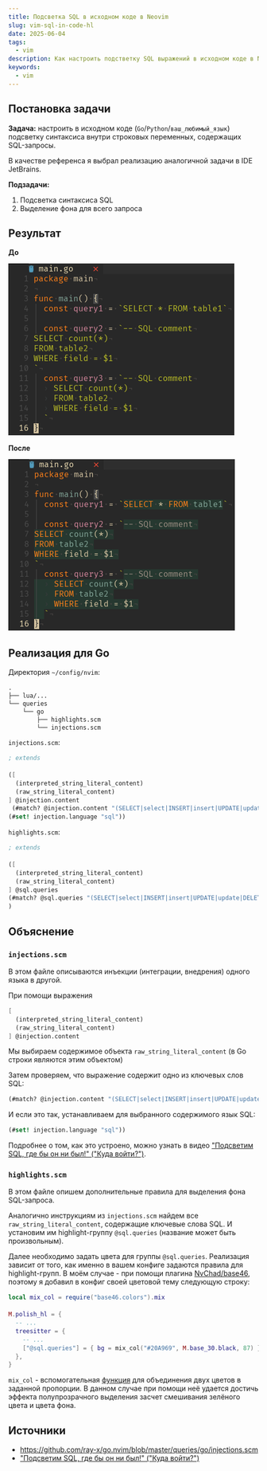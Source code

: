 ```yaml
---
title: Подсветка SQL в исходном коде в Neovim
slug: vim-sql-in-code-hl
date: 2025-06-04
tags:
  - vim
description: Как настроить подстветку SQL выражений в исходном коде в Neovim
keywords:
  - vim
---
```

## Постановка задачи

**Задача:** настроить в исходном коде (`Go`/`Python`/`ваш_любимый_язык`) подсветку синтаксиса внутри строковых переменных, содержащих SQL-запросы.

В качестве референса я выбрал реализацию аналогичной задачи в IDE JetBrains.

**Подзадачи:**

1. Подсветка синтаксиса SQL
2. Выделение фона для всего запроса

## Результат

**До**

![before](./before.png)

**После**

![after](./after.png)

## Реализация для Go

Директория `~/config/nvim`: 

```
.
├── lua/...
└── queries
    └── go
        ├── highlights.scm
        └── injections.scm
```

`injections.scm`:

```scm
; extends

([
  (interpreted_string_literal_content)
  (raw_string_literal_content)
] @injection.content
 (#match? @injection.content "(SELECT|select|INSERT|insert|UPDATE|update|DELETE|delete).+(FROM|from|INTO|into|VALUES|values|SET|set).*(WHERE|where|GROUP BY|group by)?")
(#set! injection.language "sql"))
```

`highlights.scm`:

```scm
; extends

([
  (interpreted_string_literal_content)
  (raw_string_literal_content)
] @sql.queries
(#match? @sql.queries "(SELECT|select|INSERT|insert|UPDATE|update|DELETE|delete).+(FROM|from|INTO|into|VALUES|values|SET|set).*(WHERE|where|GROUP BY|group by)?")
)
```

## Объяснение

### `injections.scm`

В этом файле описываются инъекции (интеграции, внедрения) одного языка в другой.

При помощи выражения

```scm
[
  (interpreted_string_literal_content)
  (raw_string_literal_content)
] @injection.content
```

Мы выбираем содержимое объекта `raw_string_literal_content` (в Go строки являются этим объектом)

Затем проверяем, что выражение содержит одно из ключевых слов SQL:

```scm
(#match? @injection.content "(SELECT|select|INSERT|insert|UPDATE|update|DELETE|delete).+(FROM|from|INTO|into|VALUES|values|SET|set).*(WHERE|where|GROUP BY|group by)?")
```

И если это так, устанавливаем для выбранного содержимого язык SQL:

```scm
(#set! injection.language "sql"))
```

Подробнее о том, как это устроено, можно узнать в видео ["Подсветим SQL, где бы он ни был!" ("Куда войти?")](https://youtu.be/JKoEYWN-VUc?list=PL7N5ahkXrxUdo3_BvfBYMXu99ez7Q3KSW).

### `highlights.scm`

В этом файле опишем дополнительные правила для выделения фона SQL-запроса.

Аналогично инструкциям из `injections.scm` найдем все `raw_string_literal_content`, содержащие ключевые слова SQL. И установим им highlight-группу `@sql.queries` (название может быть произвольным).

Далее необходимо задать цвета для группы `@sql.queries`. Реализация зависит от того, как именно в вашем конфиге задаются правила для highlight-групп. В моём случае - при помощи плагина [NvChad/base46](https://github.com/NvChad/base46), поэтому я добавил в конфиг своей цветовой тему следующую строку:

```lua
local mix_col = require("base46.colors").mix

M.polish_hl = {
  -- ...
  treesitter = {
    -- ...
    ["@sql.queries"] = { bg = mix_col("#20A969", M.base_30.black, 87) },
  },
}
```

`mix_col` - вспомогательная [функция](https://github.com/NvChad/base46/blob/v3.0/lua/base46/colors.lua#L279) для объединения двух цветов в заданной пропорции. В данном случае при помощи неё удается достичь эффекта полупрозрачного выделения засчет смешивания зелёного цвета и цвета фона.

## Источники

- https://github.com/ray-x/go.nvim/blob/master/queries/go/injections.scm
- ["Подсветим SQL, где бы он ни был!" ("Куда войти?")](https://youtu.be/JKoEYWN-VUc?list=PL7N5ahkXrxUdo3_BvfBYMXu99ez7Q3KSW)